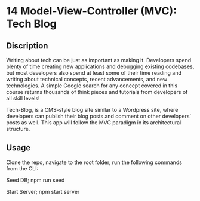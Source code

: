 # 14 Model-View-Controller (MVC): Tech Blog

## Discription

Writing about tech can be just as important as making it. Developers spend plenty of time creating new applications and debugging existing codebases, but most developers also spend at least some of their time reading and writing about technical concepts, recent advancements, and new technologies. A simple Google search for any concept covered in this course returns thousands of think pieces and tutorials from developers of all skill levels!

Tech-Blog, is a CMS-style blog site similar to a Wordpress site, where developers can publish their blog posts and comment on other developers’ posts as well. This app will follow the MVC paradigm in its architectural structure.

## Usage

Clone the repo, navigate to the root folder, run the following commands from the CLI:


Seed DB;
npm run seed

Start Server;
npm start server



